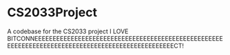 # CS2033Project
A codebase for the CS2033 project
I LOVE
BITCONNEEEEEEEEEEEEEEEEEEEEEEEEEEEEEEEEEEEEEEEEEEEEEEEEEEEEEEEEEEEEEEEEEEEEEEEEEEEEEEEEEEEEEEEEEEEEEEEEEECT!
